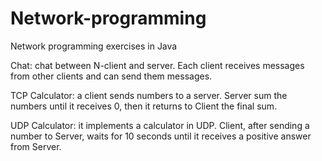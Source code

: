 # Network-programming

Network programming exercises in Java

Chat: chat between N-client and server. Each client receives messages from other clients and can send them messages.

TCP Calculator: a client sends numbers to a server. Server sum the numbers until it receives 0, then it returns to Client the final sum.

UDP Calculator: it implements a calculator in UDP. Client, after sending a number to Server, waits for 10 seconds until it receives a positive answer from Server.